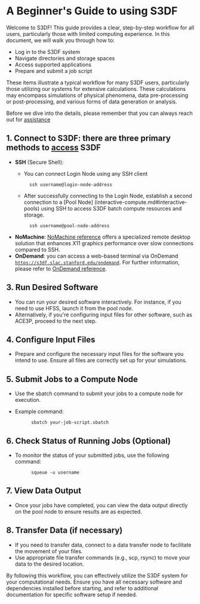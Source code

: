 # A Beginner's Guide to using S3DF 

Welcome to S3DF! This guide provides a clear, step-by-step workflow for all users, particularly those with limited computing experience. In this document, we will walk you through how to:

- Log in to the S3DF system
- Navigate directories and storage spaces
- Access supported applications
- Prepare and submit a job script

These items illustrate a typical workflow for many S3DF users, particularly those utilizing our systems for extensive calculations. These calculations may encompass simulations of physical phenomena, data pre-processing or post-processing, and various forms of data generation or analysis.

Before we dive into the details, please remember that you can always reach out for [assistance](contact-us.md)

## 1. Connect to S3DF: there are three primary methods to [access](accounts-and-access.md#connect) S3DF 
   - **SSH** (Secure Shell):
      - You can connect Login Node using any SSH client

              ssh username@login-node-address

      - After successfully connecting to the Login Node, establish a second connection to a [Pool Node] (interactive-compute.md#interactive-pools) using SSH to access S3DF batch compute resources and storage.  

              ssh username@pool-node-address
   - **NoMachine**: [NoMachine reference](reference.md#nomachine) offers a specialized remote desktop solution that enhances X11 graphics performance over slow connections compared to SSH.
   - **OnDemand**: you can access a web-based terminal via OnDemand [`https://s3df.slac.stanford.edu/ondemand`](https://s3df.slac.stanford.edu/ondemand). For further information, please refer to [OnDemand
reference](interactive-compute.md#ondemand).

## 3. Run Desired Software

- You can run your desired software interactively. For instance, if you need to use HFSS, launch it from the pool node.
- Alternatively, if you're configuring input files for other software, such as ACE3P, proceed to the next step.

## 4. Configure Input Files

- Prepare and configure the necessary input files for the software you intend to use. Ensure all files are correctly set up for your simulations.

## 5. Submit Jobs to a Compute Node

- Use the sbatch command to submit your jobs to a compute node for execution.
- Example command:

            sbatch your-job-script.sbatch

## 6. Check Status of Running Jobs (Optional)

- To monitor the status of your submitted jobs, use the following command:
  
            squeue -u username

## 7. View Data Output

 - Once your jobs have completed, you can view the data output directly on the pool node to ensure results are as expected.

## 8. Transfer Data (if necessary)

- If you need to transfer data, connect to a data transfer node to facilitate the movement of your files.
- Use appropriate file transfer commands (e.g., scp, rsync) to move your data to the desired location.


By following this workflow, you can effectively utilize the S3DF system for your computational needs. 
Ensure you have all necessary software and dependencies installed before starting, 
and refer to additional documentation for specific software setup if needed.
